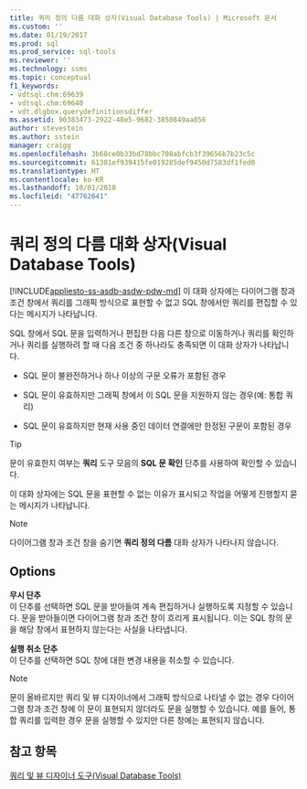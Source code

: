 ```yaml
---
title: 쿼리 정의 다름 대화 상자(Visual Database Tools) | Microsoft 문서
ms.custom: ''
ms.date: 01/19/2017
ms.prod: sql
ms.prod_service: sql-tools
ms.reviewer: ''
ms.technology: ssms
ms.topic: conceptual
f1_keywords:
- vdtsql.chm:69639
- vdtsql.chm:69640
- vdt.dlgbox.querydefinitionsdiffer
ms.assetid: 90383473-2922-40e5-9682-3850849aa856
author: stevestein
ms.author: sstein
manager: craigg
ms.openlocfilehash: 3b68ce0b33bd78bbc708abfcb3f39656b7b23c5c
ms.sourcegitcommit: 61381ef939415fe019285def9450d7583df1fed0
ms.translationtype: HT
ms.contentlocale: ko-KR
ms.lasthandoff: 10/01/2018
ms.locfileid: "47762641"
---
```

# <a name="query-definitions-differ-dialog-box-visual-database-tools"></a>쿼리 정의 다름 대화 상자(Visual Database Tools)
[!INCLUDE[appliesto-ss-asdb-asdw-pdw-md](../../includes/appliesto-ss-asdb-asdw-pdw-md.md)]
이 대화 상자에는 다이어그램 창과 조건 창에서 쿼리를 그래픽 방식으로 표현할 수 없고 SQL 창에서만 쿼리를 편집할 수 있다는 메시지가 나타납니다.  
  
SQL 창에서 SQL 문을 입력하거나 편집한 다음 다른 창으로 이동하거나 쿼리를 확인하거나 쿼리를 실행하려 할 때 다음 조건 중 하나라도 충족되면 이 대화 상자가 나타납니다.  
  
-   SQL 문이 불완전하거나 하나 이상의 구문 오류가 포함된 경우  
  
-   SQL 문이 유효하지만 그래픽 창에서 이 SQL 문을 지원하지 않는 경우(예: 통합 쿼리)  
  
-   SQL 문이 유효하지만 현재 사용 중인 데이터 연결에만 한정된 구문이 포함된 경우  
  
> [!TIP]  
> 문이 유효한지 여부는 **쿼리** 도구 모음의 **SQL 문 확인** 단추를 사용하여 확인할 수 있습니다.  
  
이 대화 상자에는 SQL 문을 표현할 수 없는 이유가 표시되고 작업을 어떻게 진행할지 묻는 메시지가 나타납니다.  
  
> [!NOTE]  
> 다이어그램 창과 조건 창을 숨기면 **쿼리 정의 다름** 대화 상자가 나타나지 않습니다.  
  
## <a name="options"></a>Options  
**무시 단추**  
이 단추를 선택하면 SQL 문을 받아들여 계속 편집하거나 실행하도록 지정할 수 있습니다. 문을 받아들이면 다이어그램 창과 조건 창이 흐리게 표시됩니다. 이는 SQL 창의 문을 해당 창에서 표현하지 않는다는 사실을 나타냅니다.  
  
**실행 취소 단추**  
이 단추를 선택하면 SQL 창에 대한 변경 내용을 취소할 수 있습니다.  
  
> [!NOTE]  
> 문이 올바르지만 쿼리 및 뷰 디자이너에서 그래픽 방식으로 나타낼 수 없는 경우 다이어그램 창과 조건 창에 이 문이 표현되지 않더라도 문을 실행할 수 있습니다. 예를 들어, 통합 쿼리를 입력한 경우 문을 실행할 수 있지만 다른 창에는 표현되지 않습니다.  
  
## <a name="see-also"></a>참고 항목  
[쿼리 및 뷰 디자이너 도구&#40;Visual Database Tools&#41;](../../ssms/visual-db-tools/query-and-view-designer-tools-visual-database-tools.md)  
  
